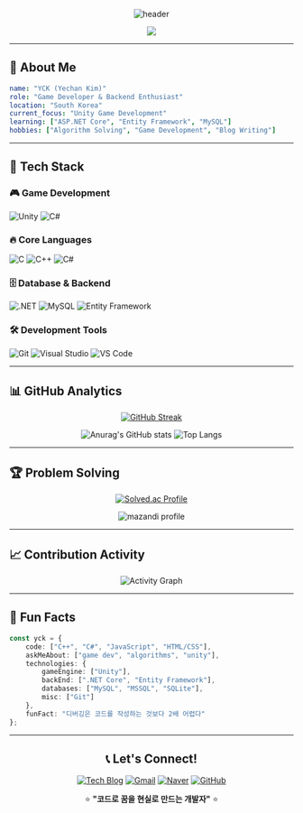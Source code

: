 <div align="center">
  
![header](https://capsule-render.vercel.app/api?type=Venom&color=008000&height=300&section=header&text=Welcome%20YCK's%20github!&fontSize=54&animation=fadeIn&fontColor=FFFFFF)

<p align="center">
  <img src="https://readme-typing-svg.demolab.com/?lines=Game+Developer;C%2B%2B+%7C+C%23+%7C+Unity+Expert;Always+learning+new+technologies&font=Fira%20Code&center=true&width=440&height=45&color=00FF00&vCenter=true&pause=1000&size=22" />
</p>

</div>

---

## 🎯 About Me
```yaml
name: "YCK (Yechan Kim)"
role: "Game Developer & Backend Enthusiast"
location: "South Korea"
current_focus: "Unity Game Development"
learning: ["ASP.NET Core", "Entity Framework", "MySQL"]
hobbies: ["Algorithm Solving", "Game Development", "Blog Writing"]
```

---

## 💪 Tech Stack

### 🎮 Game Development
![Unity](https://img.shields.io/badge/Unity-000000.svg?&style=for-the-badge&logo=unity&logoColor=white)
![C#](https://img.shields.io/badge/C%23-239120.svg?&style=for-the-badge&logo=csharp&logoColor=white)

### 🔥 Core Languages
![C](https://img.shields.io/badge/C-00599C.svg?&style=for-the-badge&logo=c&logoColor=white)
![C++](https://img.shields.io/badge/C++-00599C.svg?&style=for-the-badge&logo=cplusplus&logoColor=white)
![C#](https://img.shields.io/badge/C%23-239120.svg?&style=for-the-badge&logo=csharp&logoColor=white)

### 🗄️ Database & Backend
![.NET](https://img.shields.io/badge/.NET-512BD4.svg?&style=for-the-badge&logo=dotnet&logoColor=white)
![MySQL](https://img.shields.io/badge/MySQL-4479A1.svg?&style=for-the-badge&logo=mysql&logoColor=white)
![Entity Framework](https://img.shields.io/badge/Entity%20Framework-512BD4.svg?&style=for-the-badge&logo=dotnet&logoColor=white)

### 🛠️ Development Tools
![Git](https://img.shields.io/badge/Git-F05032.svg?&style=for-the-badge&logo=git&logoColor=white)
![Visual Studio](https://img.shields.io/badge/Visual%20Studio-5C2D91.svg?&style=for-the-badge&logo=visualstudio&logoColor=white)
![VS Code](https://img.shields.io/badge/VS%20Code-007ACC.svg?&style=for-the-badge&logo=visualstudiocode&logoColor=white)

---

## 📊 GitHub Analytics

<div align="center">
  
[![GitHub Streak](https://streak-stats.demolab.com/?user=YCK1204&theme=dark&hide_border=true)](https://git.io/streak-stats)

</div>

<div align="center">
  
![Anurag's GitHub stats](https://github-readme-stats.vercel.app/api?username=YCK1204&show_icons=true&theme=radical&hide_border=true)
![Top Langs](https://github-readme-stats.vercel.app/api/top-langs/?username=YCK1204&layout=compact&theme=radical&hide_border=true)

</div>

---

## 🏆 Problem Solving

<div align="center">
  
[![Solved.ac Profile](http://mazassumnida.wtf/api/v2/generate_badge?boj=yechan1031)](https://solved.ac/yechan1031/)

![mazandi profile](http://mazandi.herokuapp.com/api?handle=yechan1031&theme=warm)

</div>

---

## 📈 Contribution Activity

<div align="center">
  
![Activity Graph](https://github-readme-activity-graph.vercel.app/graph?username=YCK1204&bg_color=0d1117&color=00ff00&line=00ff00&point=ffffff&area=true&hide_border=true)

</div>

---

## 🌟 Fun Facts

```typescript
const yck = {
    code: ["C++", "C#", "JavaScript", "HTML/CSS"],
    askMeAbout: ["game dev", "algorithms", "unity"],
    technologies: {
        gameEngine: ["Unity"],
        backEnd: [".NET Core", "Entity Framework"],
        databases: ["MySQL", "MSSQL", "SQLite"],
        misc: ["Git"]
    },
    funFact: "디버깅은 코드를 작성하는 것보다 2배 어렵다"
};
```

---

<div align="center">
  
## 📞 Let's Connect!

[![Tech Blog](https://img.shields.io/badge/Tech%20Blog-FF6B35?style=for-the-badge&logo=tistory&logoColor=white)](https://dpcks5959.tistory.com/)
[![Gmail](https://img.shields.io/badge/Gmail-EA4335?style=for-the-badge&logo=gmail&logoColor=white)](mailto:dpcks5959@gmail.com)
[![Naver](https://img.shields.io/badge/Naver-03C75A?style=for-the-badge&logo=naver&logoColor=white)](mailto:dpcks5959@naver.com)
[![GitHub](https://img.shields.io/badge/GitHub-181717?style=for-the-badge&logo=github&logoColor=white)](https://github.com/YCK1204)

⭐️ **"코드로 꿈을 현실로 만드는 개발자"** ⭐️

</div>

